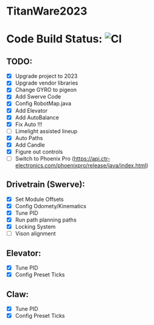 # TitanWare2023

# Code Build Status: ![CI](https://github.com/TechnoTitans/TitanWare2023/actions/workflows/CI.yml/badge.svg)

## TODO:
- [x] Upgrade project to 2023
- [x] Upgrade vendor libraries
- [x] Change GYRO to pigeon
- [x] Add Swerve Code
- [x] Config RobotMap.java
- [x] Add Elevator
- [x] Add AutoBalance
- [x] Fix Auto !!!
- [ ] Limelight assisted lineup
- [x] Auto Paths
- [x] Add Candle
- [x] Figure out controls
- [ ] Switch to Phoenix Pro (https://api.ctr-electronics.com/phoenixpro/release/java/index.html)

## Drivetrain (Swerve):
- [x] Set Module Offsets
- [x] Config Odomety/Kinematics
- [x] Tune PID
- [x] Run path planning paths
- [x] Locking System
- [ ] Vison alignment 

## Elevator:
- [x] Tune PID
- [x] Config Preset Ticks

## Claw:
- [x] Tune PID
- [x] Config Preset Ticks
